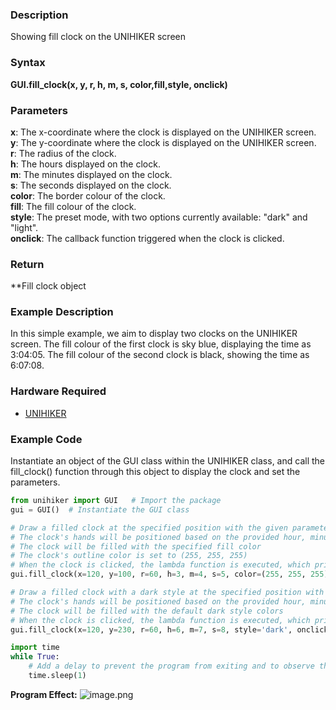 ### Description
Showing fill clock on the UNIHIKER screen
### Syntax
**GUI.fill_clock(x, y, r, h, m, s, color,fill,style, onclick)**
### Parameters
**x**:  The x-coordinate where the clock is displayed on the UNIHIKER screen.  
**y**:  The y-coordinate where the clock is displayed on the UNIHIKER screen.  
**r**:  The radius of the clock.  
**h**:  The hours displayed on the clock.  
**m**:  The minutes displayed on the clock.  
**s**:  The seconds displayed on the clock.  
**color**:  The border colour of the clock.  
**fill**:  The fill colour of the clock.  
**style**:  The preset mode, with two options currently available: "dark" and "light".  
**onclick**:  The callback function triggered when the clock is clicked.  
### Return
**Fill clock object
### Example Description
In this simple example, we aim to display two clocks on the UNIHIKER screen. The fill colour of the first clock is sky blue, displaying the time as 3:04:05. The fill colour of the second clock is black, showing the time as 6:07:08.  
### Hardware Required

- [UNIHIKER](https://www.dfrobot.com/product-2691.html)
### Example Code
Instantiate an object of the GUI class within the UNIHIKER class, and call the fill_clock() function through this object to display the clock and set the parameters.
```python
from unihiker import GUI   # Import the package
gui = GUI()  # Instantiate the GUI class

# Draw a filled clock at the specified position with the given parameters
# The clock's hands will be positioned based on the provided hour, minute, and second values
# The clock will be filled with the specified fill color
# The clock's outline color is set to (255, 255, 255)
# When the clock is clicked, the lambda function is executed, which prints "clock1 clicked" to the console
gui.fill_clock(x=120, y=100, r=60, h=3, m=4, s=5, color=(255, 255, 255), fill="#57b5ff", onclick=lambda: print("clock1 clicked"))

# Draw a filled clock with a dark style at the specified position with the given parameters
# The clock's hands will be positioned based on the provided hour, minute, and second values
# The clock will be filled with the default dark style colors
# When the clock is clicked, the lambda function is executed, which prints "clock2 clicked" to the console
gui.fill_clock(x=120, y=230, r=60, h=6, m=7, s=8, style='dark', onclick=lambda: print("clock2 clicked"))

import time
while True:
    # Add a delay to prevent the program from exiting and to observe the effects
    time.sleep(1)

```
**Program Effect:**
![image.png](img/6.fill_clock()/1718941607479-360259fa-26cf-4f30-9108-b2ded2de8e98.png)
